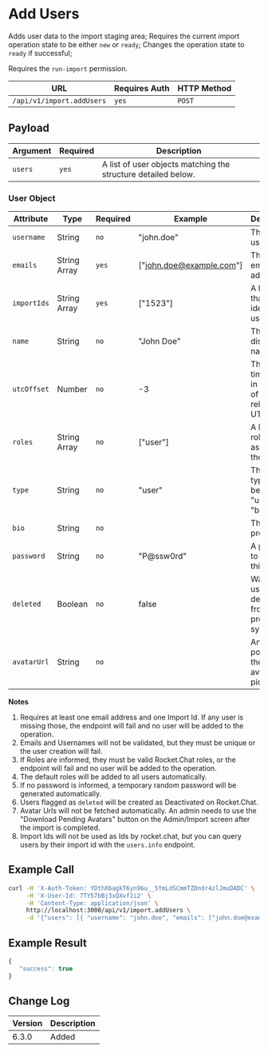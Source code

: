 # Add Users

Adds user data to the import staging area;
Requires the current import operation state to be either `new` or `ready`;
Changes the operation state to `ready` if successful;

Requires the `run-import` permission.


| URL                       | Requires Auth | HTTP Method |
| ------------------------- | ------------- | ----------- |
| `/api/v1/import.addUsers` | `yes`         | `POST`      |

## Payload

| Argument | Required | Description                                                   |
| -------- | -------- | ------------------------------------------------------------- | 
| `users`  | `yes`    | A list of user objects matching the structure detailed below. |

### User Object

| Attribute   | Type         | Required | Example                  | Description                                              |
| ----------- | ------------ | -------- | ------------------------ | -------------------------------------------------------- |
| `username`  | String       | `no`     | "john.doe"               | The user's username.                                     |
| `emails`    | String Array | `yes`    | ["john.doe@example.com"] | The user's email addresses.                              |
| `importIds` | String Array | `yes`    | ["1523"]                 | A list of IDs that can identify the user.                |
| `name`      | String       | `no`     | "John Doe"               | The user's display name.                                 |
| `utcOffset` | Number       | `no`     | -3                       | The user's timezone, in number of hours relative to UTC. |
| `roles`     | String Array | `no`     | ["user"]                 | A list of roles to assign to the user                    |
| `type`      | String       | `no`     | "user"                   | The user type, must be either "user" or "bot".           |
| `bio`       | String       | `no`     |                          | The user's profile bio.                                  |
| `password`  | String       | `no`     | "P@ssw0rd"               | A password to assign to this user.                       |
| `deleted`   | Boolean      | `no`     | false                    | Was the user deleted from the previous system?           |
| `avatarUrl` | String       | `no`     |                          | An URL pointing to the user's avatar picture.            |


**Notes**
1. Requires at least one email address and one Import Id. If any user is missing those, the endpoint will fail and no user will be added to the operation.
2. Emails and Usernames will not be validated, but they must be unique or the user creation will fail.
3. If Roles are informed, they must be valid Rocket.Chat roles, or the endpoint will fail and no user will be added to the operation. 
4. The default roles will be added to all users automatically.
5. If no password is informed, a temporary random password will be generated automatically.
6. Users flagged as `deleted` will be created as Deactivated on Rocket.Chat.
7. Avatar Urls will not be fetched automatically. An admin needs to use the "Download Pending Avatars" button on the Admin/Import screen after the import is completed.
8. Import Ids will not be used as Ids by rocket.chat, but you can query users by their import id with the `users.info` endpoint.


## Example Call

```bash
curl -H 'X-Auth-Token: YDthX6agkT6yn96u__5YmLdSCmmTZDndr4zlJmuDADC' \
     -H 'X-User-Id: 7TY57bBj3xQXvf2i2' \
     -H 'Content-Type: application/json' \
     http://localhost:3000/api/v1/import.addUsers \
     -d '{"users": [{ "username": "john.doe", "emails": ["john.doe@example.com"], "importIds": ["1523"], "name": "John Doe", "password": "P@ssw0rd" }, { "username": "jane.doe", "emails": ["jane.doe@example.com"], "importIds": ["1524"], "name": "Jane Doe" }]}'
```

## Example Result

```javascript
{
   "success": true
}
```

## Change Log

| Version | Description                                                                                        |
| ------- | -------------------------------------------------------------------------------------------------- |
| 6.3.0   | Added                                                                                              |
